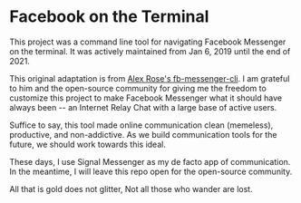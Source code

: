 # Facebook on the Terminal

This project was a command line tool for navigating Facebook Messenger on the terminal. It was actively maintained from Jan 6, 2019 until the end of 2021.

This original adaptation is from [Alex Rose's fb-messenger-cli](https://github.com/Alex-Rose/fb-messenger-cli). I am grateful to him and the open-source community for giving me the freedom to customize this project to make Facebook Messenger what it should have always been -- an Internet Relay Chat with a large base of active users.

Suffice to say, this tool made online communication clean (memeless), productive, and non-addictive. As we build communication tools for the future, we should work towards this ideal.

These days, I use Signal Messenger as my de facto app of communication. In the meantime, I will leave this repo open for the open-source community. 

All that is gold does not glitter, Not all those who wander are lost.
